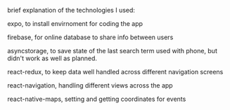 brief explanation of the technologies I used:

expo, 
  to install envirnoment for coding the app

firebase,
  for online database to share info between users

asyncstorage,
  to save state of the last search term used with phone, but didn't work as well as planned.

react-redux,
  to keep data well handled across different navigation screens

react-navigation,
  handling different views across the app

react-native-maps,
  setting and getting coordinates for events